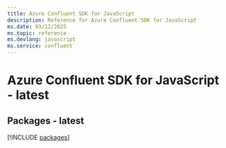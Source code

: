 ```yaml
---
title: Azure Confluent SDK for JavaScript
description: Reference for Azure Confluent SDK for JavaScript
ms.date: 03/12/2025
ms.topic: reference
ms.devlang: javascript
ms.service: confluent
---
```

# Azure Confluent SDK for JavaScript - latest
## Packages - latest
[!INCLUDE [packages](confluent-index.md)]